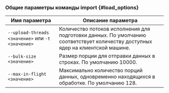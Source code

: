 ### Общие параметры команды import {#load_options}
Имя параметра | Описание параметра
---|---
`--upload-threads <значение>` или `-t <значение>` | Количество потоков исполнения для подготовки данных. По умолчанию соответствует количеству доступных ядер на клиентской машине.
`--bulk-size <значение>` | Размер порции для отправки данных в строках. По умолчанию 10000.
`--max-in-flight <значение>` | Максимально количество порций данных, одновременно находящихся в обработке. По умолчанию 128.